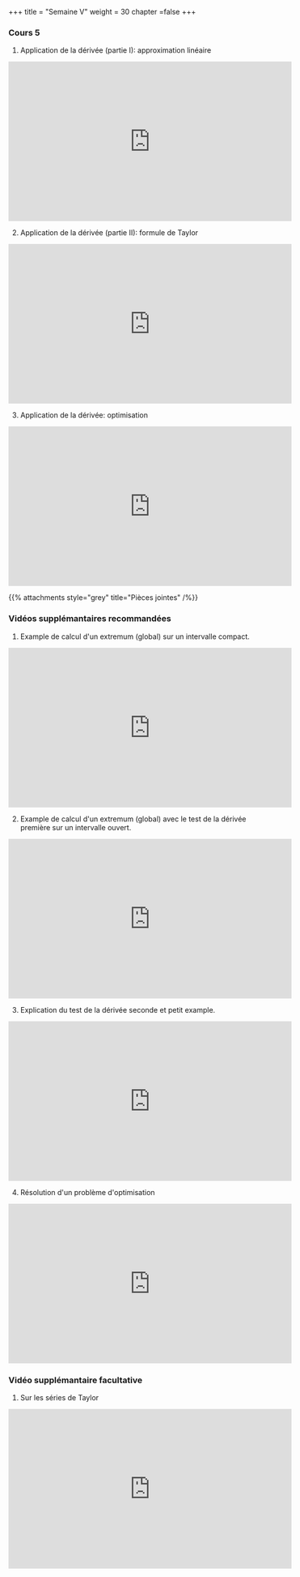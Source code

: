 +++
title = "Semaine V"
weight = 30
chapter =false
+++

<!--
# :construction:
Vidéos disponible le 29 septembre 2020
-->

### Cours 5

1) Application de la dérivée (partie I): approximation linéaire

<iframe width="560" height="315" src="https://www.youtube.com/embed/AoN4dQTI5Bs" frameborder="0" allow="accelerometer; autoplay; clipboard-write; encrypted-media; gyroscope; picture-in-picture" allowfullscreen></iframe>

2) Application de la dérivée (partie II): formule de Taylor

<iframe width="560" height="315" src="https://www.youtube.com/embed/An8UxqxaT3c" frameborder="0" allow="accelerometer; autoplay; clipboard-write; encrypted-media; gyroscope; picture-in-picture" allowfullscreen></iframe>

3) Application de la dérivée: optimisation

<iframe width="560" height="315" src="https://www.youtube.com/embed/WtMa2ttSlSo" frameborder="0" allow="accelerometer; autoplay; clipboard-write; encrypted-media; gyroscope; picture-in-picture" allowfullscreen></iframe>

{{% attachments style="grey" title="Pièces jointes" /%}}

### Vidéos supplémantaires recommandées

1) Example de calcul d'un extremum (global) sur un intervalle compact.

<iframe width="560" height="315" src="https://www.youtube.com/embed/JXVGPEOQCb8" frameborder="0" allow="accelerometer; autoplay; clipboard-write; encrypted-media; gyroscope; picture-in-picture" allowfullscreen></iframe>


2) Example de calcul d'un extremum (global) avec le test de la dérivée première sur un intervalle ouvert.

<iframe width="560" height="315" src="https://www.youtube.com/embed/Xhc7Hens0f8" frameborder="0" allow="accelerometer; autoplay; clipboard-write; encrypted-media; gyroscope; picture-in-picture" allowfullscreen></iframe>

3) Explication du test de la dérivée seconde et petit example.

<iframe width="560" height="315" src="https://www.youtube.com/embed/-cW5hCsc9Yc" frameborder="0" allow="accelerometer; autoplay; clipboard-write; encrypted-media; gyroscope; picture-in-picture" allowfullscreen></iframe>

4) Résolution d'un problème d'optimisation

<iframe width="560" height="315" src="https://www.youtube.com/embed/dam16G6cZ8k" frameborder="0" allow="accelerometer; autoplay; clipboard-write; encrypted-media; gyroscope; picture-in-picture" allowfullscreen></iframe>


### Vidéo supplémantaire facultative

1) Sur les séries de Taylor

<iframe width="560" height="315" src="https://www.youtube.com/embed/3d6DsjIBzJ4" frameborder="0" allow="accelerometer; autoplay; clipboard-write; encrypted-media; gyroscope; picture-in-picture" allowfullscreen></iframe>
